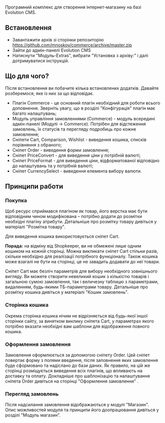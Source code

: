 Програмний комплекс для створення інтернет-магазину на базі Evolution CMS.

## Встановлення ##
* Завантажити архів зі сторінки репозиторію https://github.com/mnoskov/commerce/archive/master.zip
* Зайти до адмін-панелі Evolution CMS
* Натиснути "Модуль-Extras", вибрати "Установка з архіву:" і далі дотримуватися інструкцій.

## Що для чого? ##
Після встановлення ви побачите кілька встановлених додатків. Давайте розберемося, яке із них за що відповідає.

<ul>
	<li>Плагін Commerce - це основний плагін необхідний для роботи всього доповнення. Зверніть увагу, що в розділі "Конфігурація" плагін має багато налаштувань;</li>
	<li>Модуль управління замовленнями (Commerce) - модуль всередині адмін-панелі (Модулі -> Commerce). Потрібен для відстеження замовлень, їх статусів та перегляду подробиць про кожне замовлення;</li>
	<li>Сніпети Cart, Comparison, Wishlist - виведення кошика, списків порівняння з обраного;</li>
	<li>Сніпет Order - виведення форми замовлення;</li>
	<li>Сніпет PriceConvert - для виведення ціни у потрібній валюті;</li>
	<li>Сніпет PriceFormat - для виведення ціни, відформатованої відповідно до налаштувань та у потрібній валюті;</li>
	<li>Сніпет CurrencySelect - виведення елемента вибору валюти.</li>
</ul>

## Принципи работи ##

### Покупка ###
Щоб ресурс сприймався плагіном як товар, його верстка має бути відповідним чином модифікована – потрібно додати до розмітки необхідні плагіну атрибути. Детальніше про розмітку товару дивіться у матеріалі "Розмітка товару".

Для виведення кошика використовується сніпет Cart.

**Порада:** на відміну від Shopkeeper, ви не обмежені лише одним кошиком на кожній сторінці. Можна викликати сніпет Cart стільки разів, скільки необхідно для реалізації потрібного функціоналу. Також кошика може взагалі не бути на сторінці, це не завадить додавати до неї товари.

Сніпет Cart має безліч параметрів для вибору необхідного зовнішнього вигляду. Ви можете створити невеликий кошик з кількістю товарів і загальною сумою замовлення, так і величезну таблицю з параметрами, видаленням, будь-якими ТБ-параметрами товару.
Детальніше про розмітку кошика дивіться у матеріалі "Кошик замовлень".


### Сторінка кошика ###
Окрема сторінка кошика нічим не відрізняється від будь-якої іншої сторінки сайту, за винятком виклику сніпета Cart, у параметрах якого потрібно вказати необхідні вам шаблони для відображення повного кошика.

### Оформлення замовлення ###
Замовлення оформлюється за допомогою сніпету Order. Цей сніпет повертає форму з полями введення, після заповнення яких замовлення буде сформовано та надіслано до бази даних.
Як правило, на цій же сторінці розміщується виведення всіх плагінів, що впливають на доставку та оплату.
Докладніше про шаблонізацію та налаштування сніпета Order дивіться на сторінці "Оформлення замовлення"
.

### Перегляд замовлень ###
Після надсилання замовлення відображаються у модулі "Магазин". Опис можливостей модуля та принципи його доопрацювання дивіться у розділі "Модуль магазин".

